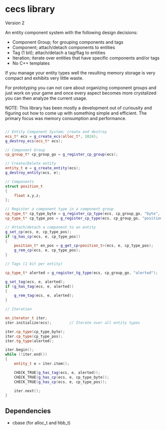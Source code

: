 # cecs library

Version 2

An entity component system with the following design decisions:

- Component Group; for grouping components and tags
- Component; attach/detach components to entities
- Tag (1 bit); attach/detach a tag/flag to entities
- Iteration; iterate over entities that have specific components and/or tags
- No C++ templates

If you manage your entity types well the resulting memory storage is very compact and
exhibits very little waste.

For prototyping you can not care about organizing component groups and just work on your game
and once every aspect becomes more crystalized you can then analyze the current usage.

NOTE: This library has been mostly a development out of curiousity and figuring out how
to come up with something simple and efficient. The primary focus was memory consumption 
and performance.  

```c++

// Entity Component System; create and destroy
ecs_t* ecs = g_create_ecs(alloc_t*, 1024);
g_destroy_ecs(ecs_t* ecs);

// Component Group
cp_group_t* cp_group_go = g_register_cp_group(ecs);

// Create/Delete entity
entity_t e = g_create_entity(ecs);
g_destroy_entity(ecs, e);

// Components
struct position_t
{
    float x,y,z;
};

// Register a component type in a component group
cp_type_t* cp_type_byte = g_register_cp_type(ecs, cp_group_go, "byte", sizeof(char), alignof(char));
cp_type_t* cp_type_pos = g_register_cp_type(ecs, cp_group_go, "position", sizeof(position_t), alignof(position_t));

// Attach/detach a component to an entity
g_set_cp(ecs, e, cp_type_pos);
if (g_has_cp(ecs, e, cp_type_pos))
{
    position_t* en_pos = g_get_cp<position_t>(ecs, e, cp_type_pos);
    g_rem_cp(ecs, e, cp_type_pos);
}

// Tags (1 bit per entity)

cp_type_t* alerted = g_register_tg_type(ecs, cp_group_go, "alerted");

g_set_tag(ecs, e, alerted);
if (g_has_tag(ecs, e, alerted))
{
    g_rem_tag(ecs, e, alerted);
}

// Iteration

en_iterator_t iter;
iter.initialize(ecs);        // Iterate over all entity types

iter.cp_type(cp_type_byte);
iter.cp_type(cp_type_pos);
iter.tg_type(alerted);

iter.begin();
while (!iter.end())
{
    entity_t e = iter.item();

    CHECK_TRUE(g_has_tag(ecs, e, alerted));
    CHECK_TRUE(g_has_cp(ecs, e, cp_type_byte));
    CHECK_TRUE(g_has_cp(ecs, e, cp_type_pos));

    iter.next();
}


```

## Dependencies

- cbase (for alloc_t and hbb_t)
